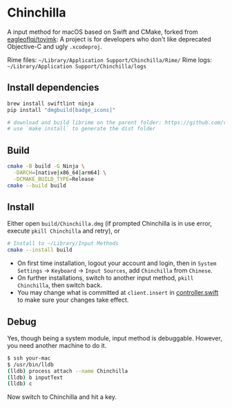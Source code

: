 # Chinchilla
A input method for macOS based on Swift and CMake,
forked from [eagleoflqj/toyimk](https://github.com/eagleoflqj/toyimk):
A project is for developers who don't like deprecated Objective-C and ugly `.xcodeproj`.

Rime files: `~/Library/Application Support/Chinchilla/Rime/`
Rime logs: `~/Library/Application Support/Chinchilla/logs`

## Install dependencies
```sh
brew install swiftlint ninja
pip install "dmgbuild[badge_icons]"
```

```sh
# download and build librime on the parent folder: https://github.com/rime/librime/blob/master/README-mac.md
# use `make install` to generate the dist folder
```

## Build
```sh
cmake -B build -G Ninja \
  -DARCH=[native|x86_64|arm64] \
  -DCMAKE_BUILD_TYPE=Release
cmake --build build
```

## Install
Either open `build/Chinchilla.dmg`
(if prompted Chinchilla is in use error,
execute `pkill Chinchilla` and retry), or
```sh
# Install to ~/Library/Input Methods
cmake --install build
```
* On first time installation,
logout your account and login,
then in `System Settings` -> `Keyboard` -> `Input Sources`,
add `Chinchilla` from `Chinese`.
* On further installations,
switch to another input method,
`pkill Chinchilla`,
then switch back.
* You may change what is committed at `client.insert` in [controller.swift](src/controller.swift) to make sure your changes take effect.

## Debug
Yes, though being a system module, input method is debuggable.
However, you need another machine to do it.
```sh
$ ssh your-mac
$ /usr/bin/lldb
(lldb) process attach --name Chinchilla
(lldb) b inputText
(lldb) c
```
Now switch to Chinchilla and hit a key.
